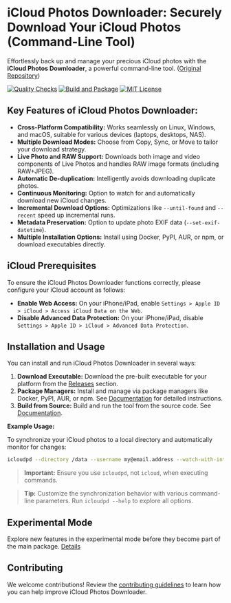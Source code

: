 # iCloud Photos Downloader: Securely Download Your iCloud Photos (Command-Line Tool)

Effortlessly back up and manage your precious iCloud photos with the **iCloud Photos Downloader**, a powerful command-line tool.  ([Original Repository](https://github.com/icloud-photos-downloader/icloud_photos_downloader))

[![Quality Checks](https://github.com/icloud-photos-downloader/icloud_photos_downloader/workflows/Quality%20Checks/badge.svg)](https://github.com/icloud-photos-downloader/icloud_photos_downloader/actions/workflows/quality-checks.yml) [![Build and Package](https://github.com/icloud-photos-downloader/icloud_photos_downloader/workflows/Produce%20Artifacts/badge.svg)](https://github.com/icloud-photos-downloader/icloud_photos_downloader/actions/workflows/produce-artifacts.yml) [![MIT License](https://img.shields.io/badge/license-MIT-blue.svg)](LICENSE)

## Key Features of iCloud Photos Downloader:

*   **Cross-Platform Compatibility:** Works seamlessly on Linux, Windows, and macOS, suitable for various devices (laptops, desktops, NAS).
*   **Multiple Download Modes:**  Choose from Copy, Sync, or Move to tailor your download strategy.
*   **Live Photo and RAW Support:**  Downloads both image and video components of Live Photos and handles RAW image formats (including RAW+JPEG).
*   **Automatic De-duplication:**  Intelligently avoids downloading duplicate photos.
*   **Continuous Monitoring:**  Option to watch for and automatically download new iCloud changes.
*   **Incremental Download Options:** Optimizations like `--until-found` and `--recent` speed up incremental runs.
*   **Metadata Preservation:** Option to update photo EXIF data (`--set-exif-datetime`).
*   **Multiple Installation Options:** Install using Docker, PyPI, AUR, or npm, or download executables directly.

## iCloud Prerequisites

To ensure the iCloud Photos Downloader functions correctly, please configure your iCloud account as follows:

*   **Enable Web Access:** On your iPhone/iPad, enable `Settings > Apple ID > iCloud > Access iCloud Data on the Web`.
*   **Disable Advanced Data Protection:**  On your iPhone/iPad, disable `Settings > Apple ID > iCloud > Advanced Data Protection`.

## Installation and Usage

You can install and run iCloud Photos Downloader in several ways:

1.  **Download Executable:** Download the pre-built executable for your platform from the [Releases](https://github.com/icloud-photos-downloader/icloud_photos_downloader/releases/tag/v1.29.2) section.
2.  **Package Managers:** Install and manage via package managers like Docker, PyPI, AUR, or npm. See [Documentation](https://icloud-photos-downloader.github.io/icloud_photos_downloader/install.html) for detailed instructions.
3.  **Build from Source:**  Build and run the tool from the source code.  See [Documentation](https://icloud-photos-downloader.github.io/icloud_photos_downloader/install.html).

**Example Usage:**

To synchronize your iCloud photos to a local directory and automatically monitor for changes:

```bash
icloudpd --directory /data --username my@email.address --watch-with-interval 3600
```

> **Important:**  Ensure you use `icloudpd`, not `icloud`, when executing commands.

> **Tip:**  Customize the synchronization behavior with various command-line parameters. Run `icloudpd --help` to explore all options.

## Experimental Mode

Explore new features in the experimental mode before they become part of the main package. [Details](EXPERIMENTAL.md)

## Contributing

We welcome contributions!  Review the [contributing guidelines](CONTRIBUTING.md) to learn how you can help improve iCloud Photos Downloader.